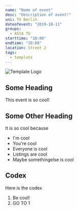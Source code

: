 ```yaml
---
name: "Name of event"
desc: "Description of event!"
uni: TU Berlin
dateofevent: "2019-10-11"
groups:
  - AStA TU
starttime: "18:00"
endtime: "20:00"
location: Street 2
tags:
  - template
---
```


![Template Logo](https://asta.tu-berlin.de/sites/default/files/asta-logo_0.png)

## Some Heading
This event is so cool!

## Some Other Heading

It is so cool because
- I'm cool
- You're cool
- Everyone is cool
- Listings are cool
- Maybe somethingelse is cool

## Codex

Here is the codex
1. Be cool!
2. GO TO 1